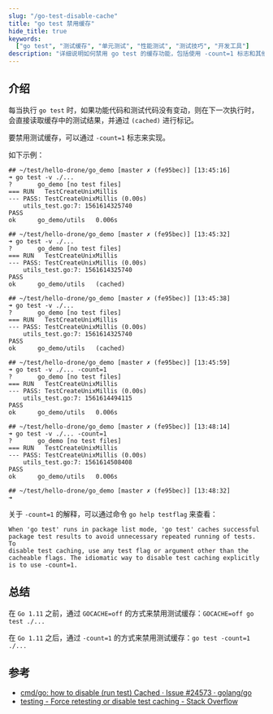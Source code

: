 ```yaml
---
slug: "/go-test-disable-cache"
title: "go test 禁用缓存"
hide_title: true
keywords:
  ["go test", "测试缓存", "单元测试", "性能测试", "测试技巧", "开发工具"]
description: "详细说明如何禁用 go test 的缓存功能，包括使用 -count=1 标志和其他相关测试技巧"
---
```




## 介绍

每当执行 `go test` 时，如果功能代码和测试代码没有变动，则在下一次执行时，会直接读取缓存中的测试结果，并通过 `(cached)` 进行标记。

要禁用测试缓存，可以通过 `-count=1` 标志来实现。

如下示例：

```
## ~/test/hello-drone/go_demo [master ✗ (fe95bec)] [13:45:16]
➜ go test -v ./...               
?       go_demo [no test files]
=== RUN   TestCreateUnixMillis
--- PASS: TestCreateUnixMillis (0.00s)
    utils_test.go:7: 1561614325740
PASS
ok      go_demo/utils   0.006s

## ~/test/hello-drone/go_demo [master ✗ (fe95bec)] [13:45:32]
➜ go test -v ./...
?       go_demo [no test files]
=== RUN   TestCreateUnixMillis
--- PASS: TestCreateUnixMillis (0.00s)
    utils_test.go:7: 1561614325740
PASS
ok      go_demo/utils   (cached)

## ~/test/hello-drone/go_demo [master ✗ (fe95bec)] [13:45:38]
➜ go test -v ./...
?       go_demo [no test files]
=== RUN   TestCreateUnixMillis
--- PASS: TestCreateUnixMillis (0.00s)
    utils_test.go:7: 1561614325740
PASS
ok      go_demo/utils   (cached)

## ~/test/hello-drone/go_demo [master ✗ (fe95bec)] [13:45:59]
➜ go test -v ./... -count=1
?       go_demo [no test files]
=== RUN   TestCreateUnixMillis
--- PASS: TestCreateUnixMillis (0.00s)
    utils_test.go:7: 1561614494115
PASS
ok      go_demo/utils   0.006s

## ~/test/hello-drone/go_demo [master ✗ (fe95bec)] [13:48:14]
➜ go test -v ./... -count=1
?       go_demo [no test files]
=== RUN   TestCreateUnixMillis
--- PASS: TestCreateUnixMillis (0.00s)
    utils_test.go:7: 1561614508408
PASS
ok      go_demo/utils   0.006s

## ~/test/hello-drone/go_demo [master ✗ (fe95bec)] [13:48:32]
➜
```

关于 `-count=1` 的解释，可以通过命令 `go help testflag` 来查看：

```
When 'go test' runs in package list mode, 'go test' caches successful
package test results to avoid unnecessary repeated running of tests. To
disable test caching, use any test flag or argument other than the
cacheable flags. The idiomatic way to disable test caching explicitly
is to use -count=1.
```

## 总结

在 `Go 1.11` 之前，通过 `GOCACHE=off` 的方式来禁用测试缓存：`GOCACHE=off go test ./...`

在 `Go 1.11` 之后，通过 `-count=1` 的方式来禁用测试缓存：`go test -count=1 ./...`

## 参考

*   [cmd/go: how to disable (run test) Cached · Issue #24573 · golang/go](https://github.com/golang/go/issues/24573)
*   [testing - Force retesting or disable test caching - Stack Overflow](https://stackoverflow.com/questions/48882691/force-retesting-or-disable-test-caching)

  

  


